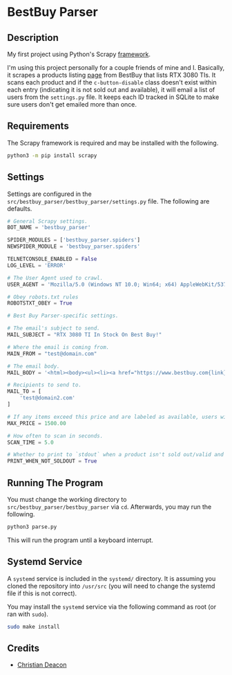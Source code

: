 # BestBuy Parser
## Description
My first project using Python's Scrapy [framework](https://scrapy.org/).

I'm using this project personally for a couple friends of mine and I. Basically, it scrapes a products listing [page](https://www.bestbuy.com/site/searchpage.jsp?_dyncharset=UTF-8&browsedCategory=abcat0507002&iht=n&ks=960&list=y&qp=gpusv_facet%3DGraphics%20Processing%20Unit%20(GPU)~NVIDIA%20GeForce%20RTX%203080%20Ti&sc=Global&st=categoryid%24abcat0507002&type=page&usc=All%20Categories) from BestBuy that lists RTX 3080 TIs. It scans each product and if the `c-button-disable` class doesn't exist within each entry (indicating it is not sold out and available), it will email a list of users from the `settings.py` file. It keeps each ID tracked in SQLite to make sure users don't get emailed more than once.

## Requirements
The Scrapy framework is required and may be installed with the following.

```bash
python3 -m pip install scrapy
```

## Settings
Settings are configured in the `src/bestbuy_parser/bestbuy_parser/settings.py` file. The following are defaults.

```python
# General Scrapy settings.
BOT_NAME = 'bestbuy_parser'

SPIDER_MODULES = ['bestbuy_parser.spiders']
NEWSPIDER_MODULE = 'bestbuy_parser.spiders'

TELNETCONSOLE_ENABLED = False
LOG_LEVEL = 'ERROR'

# The User Agent used to crawl.
USER_AGENT = 'Mozilla/5.0 (Windows NT 10.0; Win64; x64) AppleWebKit/537.36'

# Obey robots.txt rules
ROBOTSTXT_OBEY = True

# Best Buy Parser-specific settings.

# The email's subject to send.
MAIL_SUBJECT = "RTX 3080 TI In Stock On Best Buy!"

# Where the email is coming from.
MAIN_FROM = "test@domain.com"

# The email body.
MAIL_BODY = '<html><body><ul><li><a href="https://www.bestbuy.com{link}">{name}</a></li><li>{price}</li></ul></body></html>'

# Recipients to send to.
MAIL_TO = [
    'test@domain2.com'
]

# If any items exceed this price and are labeled as available, users will not be notified on this product.
MAX_PRICE = 1500.00

# How often to scan in seconds.
SCAN_TIME = 5.0

# Whether to print to `stdout` when a product isn't sold out/valid and a user is being emailed.
PRINT_WHEN_NOT_SOLDOUT = True
```

## Running The Program
You must change the working directory to `src/bestbuy_parser/bestbuy_parser` via `cd`. Afterwards, you may run the following.

```bash
python3 parse.py
```

This will run the program until a keyboard interrupt.

## Systemd Service
A `systemd` service is included in the `systemd/` directory. It is assuming you cloned the repository into `/usr/src` (you will need to change the systemd file if this is not correct).

You may install the `systemd` service via the following command as root (or ran with `sudo`).

```bash
sudo make install
```

## Credits
* [Christian Deacon](https://github.com/gamemann)